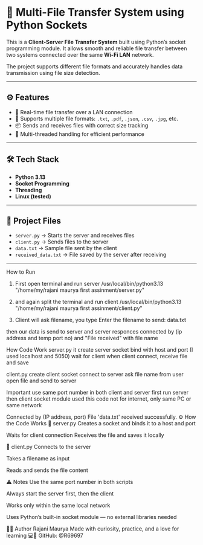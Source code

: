 # 🔁 Multi-File Transfer System using Python Sockets

This is a **Client-Server File Transfer System** built using Python’s socket programming module. It allows smooth and reliable file transfer between two systems connected over the same **Wi-Fi LAN** network.

The project supports different file formats and accurately handles data transmission using file size detection.

---

## ⚙️ Features

- 📡 Real-time file transfer over a LAN connection  
- 📁 Supports multiple file formats: `.txt`, `.pdf`, `.json`, `.csv`, `.jpg`, etc.  
- 📦 Sends and receives files with correct size tracking  
- 🧵 Multi-threaded handling for efficient performance  

---

## 🛠️ Tech Stack

- **Python 3.13**
- **Socket Programming**
- **Threading**
- **Linux (tested)**

---

## 📁 Project Files

- `server.py` → Starts the server and receives files  
- `client.py` → Sends files to the server  
- `data.txt` → Sample file sent by the client  
- `received_data.txt` → File saved by the server after receiving

---

How to Run
1. First open terminal and run server
/usr/local/bin/python3.13 "/home/my/rajani maurya first assinment/server.py"

2. and again split the terminal and run client
/usr/local/bin/python3.13 "/home/my/rajani maurya first assinment/client.py"

3. Client will ask filename, you type
Enter the filename to send: data.txt

then our data is send to server and server responces connected by (ip address and temp port no) and "File received" with file name

How Code Work server.py it create server socket bind with host and port (I used localhost and 5050) wait for client when client connect, receive file and save

client.py create client socket connect to server ask file name from user open file and send to server

Important use same port number in both client and server first run server then client socket module used this code not for internet, only same PC or same network


Connected by (IP address, port)
File 'data.txt' received successfully.
⚙️ How the Code Works
🔹 server.py
Creates a socket and binds it to a host and port

Waits for client connection
Receives the file and saves it locally


🔹 client.py
Connects to the server

Takes a filename as input

Reads and sends the file content

⚠️ Notes
Use the same port number in both scripts

Always start the server first, then the client

Works only within the same local network

Uses Python’s built-in socket module — no external libraries needed

👩‍💻 Author
Rajani Maurya
Made with curiosity, practice, and a love for learning 💻🌱
GitHub: @R69697

